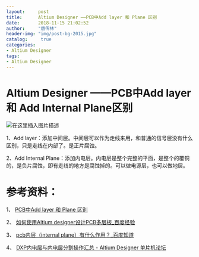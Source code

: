 ```yaml
---
layout:		post
title: 		Altium Designer ——PCB中Add layer 和 Plane 区别
date: 		2018-11-15 21:02:52
author:		"唐传林"
header-img: "img/post-bg-2015.jpg"
catalog:	 true
categories:
- Altium Designer
tags:
- Altium Designer
---
```

#  Altium Designer ——PCB中Add layer 和 Add Internal Plane区别

![在这里插入图片描述](http://img-blog.csdnimg.cn/20181115210123970.jpg?x-oss-process=image/watermark,type_ZmFuZ3poZW5naGVpdGk,shadow_10,text_aHR0cHM6Ly9ibG9nLmNzZG4ubmV0L1RhbmdfQ2h1YW5saW4=,size_16,color_FFFFFF,t_70)

1、Add layer：添加中间层。中间层可以作为走线来用，和普通的信号层没有什么区别，只是走线在内部了。是正片腐蚀。

2、Add Internal
Plane：添加内电层。内电层是整个完整的平面，是整个的覆铜的，是负片腐蚀，即有走线的地方是腐蚀掉的。可以做电源层，也可以做地层。

#  参考资料：

1、 [ PCB中Add layer 和 Plane 区别
](https://blog.csdn.net/alihouzi/article/details/44003867)

2、 [ 如何使用Altium designer设计PCB多层板_百度经验
](https://jingyan.baidu.com/article/5bbb5a1b35d81c13eba17999.html)

3、 [ pcb内层（internal plane）有什么作用？_百度知道
](https://zhidao.baidu.com/question/439542181.html)

4、 [ DXP内电层与内电层分割操作汇总 - Altium Designer 单片机论坛
](http://www.51hei.com/bbs/dpj-30172-1.html)


